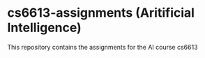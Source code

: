 # cs6613-assignments (Aritificial Intelligence)

This repository contains the assignments for the AI course cs6613
